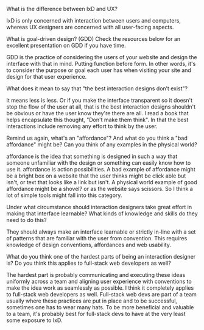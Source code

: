 What is the difference between IxD and UX?

IxD is only concerned with interaction between users and computers, whereas UX designers are concerned with all user-facing aspects.


What is goal-driven design? (GDD) Check the resources below for an excellent presentation on GDD if you have time.

GDD is the practice of considering the users of your website and design the interface with that in mind. Putting function before form. In other words, it's to consider the purpose or goal each user has when visiting your site and design for that user experience.


What does it mean to say that "the best interaction designs don’t exist"?

It means less is less. Or if you make the interface transparent so it doesn't stop the flow of the user at all, that is the best interaction designs shouldn't be obvious or have the user know they're there are all. I read a book that helps encapsulate this thought, "Don't make them think". In that the best interactions include removing any effort to think by the user.


Remind us again, what's an "affordance"? And what do you think a "bad affordance" might be? Can you think of any examples in the physical world?

affordance is the idea that something is designed in such a way that someone unfamiliar with the design or something can easily know how to use it. affordance is action possibilities. A bad example of affordance might be a bright box on a website that the user thinks might be click able but isn't, or text that looks like a link but isn't. A physical world example of good affordance might be a shovel? or as the website says scissors. So I think a lot of simple tools might fall into this category.


Under what circumstance should interaction designers take great effort in making that interface learnable? What kinds of knowledge and skills do they need to do this?

They should always make an interface learnable or strictly in-line with a set of patterns that are familiar with the user from convention. This requires knowledge of design conventions, affordances and web usability.


What do you think one of the hardest parts of being an interaction designer is? Do you think this applies to full-stack web developers as well?

The hardest part is probably communicating and executing these ideas uniformly across a team and aligning user experience with conventions to make the idea work as seamlessly as possible. I think it completely applies to full-stack web developers as well. Full-stack web devs are part of a team usually where these practices are put in place and to be successful, sometimes one has to wear many hats. To be more beneficial and valuable to a team, it's probably best for full-stack devs to have at the very least some exposure to IxD.
